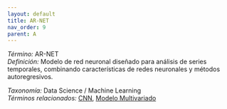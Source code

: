 ```yaml
---
layout: default
title: AR-NET
nav_order: 9
parent: A
---
```


*Término:* AR-NET  
*Definición:* Modelo de red neuronal diseñado para análisis de series temporales, combinando características de redes neuronales y métodos autoregresivos.

*Taxonomía:* Data Science / Machine Learning  
*Términos relacionados:* [CNN](https://maleniski.github.io/diccionario-angl-tec-mx/docs/alfabeticamente/C/cnn/), [Modelo Multivariado](https://maleniski.github.io/diccionario-angl-tec-mx/docs/alfabeticamente/M/modelo-multivariado/)
